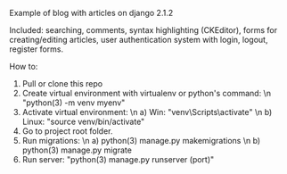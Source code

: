 Example of blog with articles on django 2.1.2

Included: searching, comments, syntax highlighting (CKEditor), forms for creating/editing articles,
user authentication system with login, logout, register forms.

How to:

1. Pull or clone this repo
2. Create virtual environment with virtualenv or python's command: \n
    "python(3) -m venv myenv"
3. Activate virtual environment: \n
    a) Win: "venv\Scripts\activate" \n
    b) Linux: "source venv/bin/activate"
4. Go to project root folder.
5. Run migrations: \n
    a) python(3) manage.py makemigrations \n
    b) python(3) manage.py migrate
6. Run server:
    "python(3) manage.py runserver (port)"
